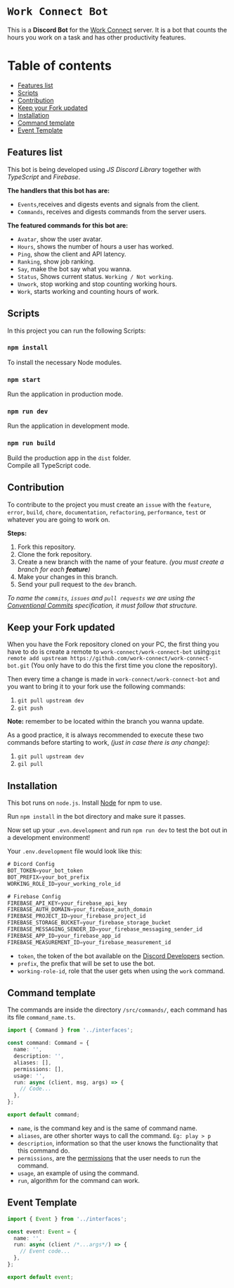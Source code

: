 # `Work Connect Bot`

This is a **Discord Bot** for the [Work Connect](https://discord.gg/fyGx7BZ) server. It is a bot that counts the hours you work on a task and has other productivity features.

# Table of contents

- [Features list](#features-list)
- [Scripts](#scripts)
- [Contribution](#contribution)
- [Keep your Fork updated](#keep-your-fork-updated)
- [Installation](#installation)
- [Command template](#command-template)
- [Event Template](#event-template)

## Features list

This bot is being developed using _JS Discord Library_ together with _TypeScript_ and _Firebase_.

**The handlers that this bot has are:**

- `Events`,receives and digests events and signals from the client.
- `Commands`, receives and digests commands from the server users.

**The featured commands for this bot are:**

- `Avatar`, show the user avatar.
- `Hours`, shows the number of hours a user has worked.
- `Ping`, show the client and API latency.
- `Ranking`, show job ranking.
- `Say`, make the bot say what you wanna.
- `Status`, Shows current status. `Working / Not working`.
- `Unwork`, stop working and stop counting working hours.
- `Work`, starts working and counting hours of work.

<!-- Use `!help` to get a full list of available commands. -->

## Scripts

In this project you can run the following Scripts:

### `npm install`

To install the necessary Node modules.

### `npm start`

Run the application in production mode.

### `npm run dev`

Run the application in development mode.

### `npm run build`

Build the production app in the `dist` folder. \
Compile all TypeScript code.

## Contribution

To contribute to the project you must create an `issue` with the `feature`, `error`, `build`, `chore`, `documentation`, `refactoring`, `performance`, `test` or whatever you are going to work on.

**Steps:**

1. Fork this repository.
2. Clone the fork repository.
3. Create a new branch with the name of your feature. _(you must create a branch for each **feature**)_
4. Make your changes in this branch.
5. Send your pull request to the `dev` branch.

_To name the `commits`, `issues` and `pull requests` we are using the [Conventional Commits](https://www.conventionalcommits.org/) specification, it must follow that structure._

## Keep your Fork updated

When you have the Fork repository cloned on your PC, the first thing you have to do is create a remote to `work-connect/work-connect-bot` using:`git remote add upstream https://github.com/work-connect/work-connect-bot.git` (You only have to do this the first time you clone the repository).

Then every time a change is made in `work-connect/work-connect-bot` and you want to bring it to your fork use the following commands:

1. `git pull upstream dev`
2. `git push`

**Note:** remember to be located within the branch you wanna update.

As a good practice, it is always recommended to execute these two commands before starting to work, _(just in case there is any change)_:

1. `git pull upstream dev`
2. `gil pull`

## Installation

This bot runs on `node.js`. Install [Node](https://nodejs.org/) for npm to use.

Run `npm install` in the bot directory and make sure it passes.

Now set up your `.evn.development` and run `npm run dev` to test the bot out in a development environment!

Your `.env.development` file would look like this:

```js
# Dicord Config
BOT_TOKEN=your_bot_token
BOT_PREFIX=your_bot_prefix
WORKING_ROLE_ID=your_working_role_id

# Firebase Config
FIREBASE_API_KEY=your_firebase_api_key
FIREBASE_AUTH_DOMAIN=your_firebase_auth_domain
FIREBASE_PROJECT_ID=your_firebase_project_id
FIREBASE_STORAGE_BUCKET=your_firebase_storage_bucket
FIREBASE_MESSAGING_SENDER_ID=your_firebase_messaging_sender_id
FIREBASE_APP_ID=your_firebase_app_id
FIREBASE_MEASUREMENT_ID=your_firebase_measurement_id

```

- `token`, the token of the bot available on the [Discord Developers](https://discord.com/developers/applications) section.
- `prefix`, the prefix that will be set to use the bot.
- `working-role-id`, role that the user gets when using the `work` command.

## Command template

The commands are inside the directory `/src/commands/`, each command has its file `command_name.ts`.

```ts
import { Command } from '../interfaces';

const command: Command = {
  name: '',
  description: '',
  aliases: [],
  permissions: [],
  usage: '',
  run: async (client, msg, args) => {
    // Code...
  },
};

export default command;
```

- `name`, is the command key and is the same of command name.
- `aliases`, are other shorter ways to call the command. `Eg: play > p`
- `description`, information so that the user knows the functionality that this command do.
- `permissions`, are the [permissions](https://discord.js.org/#/docs/main/stable/class/Permissions?scrollTo=s-FLAGS) that the user needs to run the command.
- `usage`, an example of using the command.
- `run`, algorithm for the command can work.

## Event Template

```ts
import { Event } from '../interfaces';

const event: Event = {
  name: '',
  run: async (client /*...args*/) => {
    // Event code...
  },
};

export default event;
```
